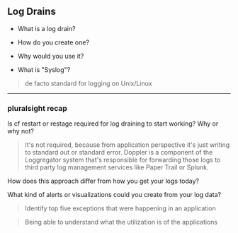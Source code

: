 ## Log Drains

- What is a log drain?

- How do you create one?

- Why would you use it?

- What is "Syslog"?

> de facto standard for logging on Unix/Linux

---
### pluralsight recap

Is cf restart or restage required for log draining to start working? Why or why not?

> It's not required, because from application perspective it's just writing to standard out or standard error. Doppler is a component of the Loggregator system that's responsible for forwarding those logs to third party log management services like Paper Trail or Splunk.

How does this approach differ from how you get your logs today?

What kind of alerts or visualizations could you create from your log data?

> Identify top five exceptions that were happening in an application

> Being able to understand what the utilization is of the applications
